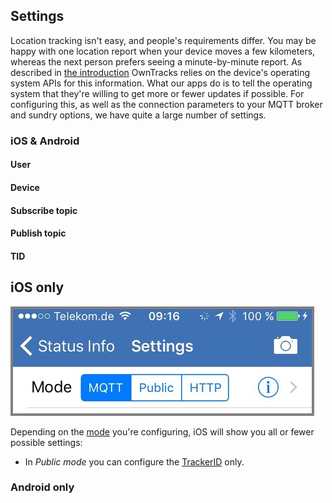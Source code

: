 ## Settings

Location tracking isn't easy, and people's requirements differ. You may be happy with one location report when your device moves a few kilometers, whereas the next person prefers seeing a minute-by-minute report. As described in [the introduction](../guide/whathow.md) OwnTracks relies on the device's operating system APIs for this information. What our apps do is to tell the operating system that they're willing to get more or fewer updates if possible. For configuring this, as well as the connection parameters to your MQTT broker and sundry options, we have quite a large number of settings.

### iOS & Android

#### User
#### Device
#### Subscribe topic
#### Publish topic
#### TID

## iOS only

![Switcher settings](images/b-ios-mode-switcher-settings.png)

Depending on the [mode](../guide/scenarios.md) you're configuring, iOS will show you all or fewer possible settings:

* In _Public mode_ you can configure the [TrackerID](tid.md) only.


### Android only


